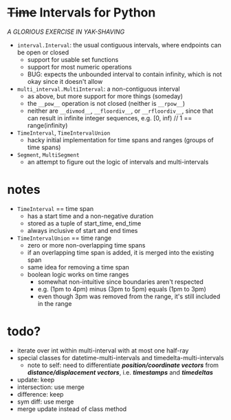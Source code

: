 #   ~~Time~~ Intervals for Python
*A GLORIOUS EXERCISE IN YAK-SHAVING*

*   `interval.Interval`: the usual contiguous intervals, where endpoints can be open or closed
    *   support for usable set functions
    *   support for most numeric operations
    *   BUG: expects the unbounded interval to contain infinity, which is not okay since it doesn't allow 
*   `multi_interval.MultiInterval`: a non-contiguous interval
    *   as above, but more support for more things (someday)
    *   the `__pow__` operation is not closed (neither is `__rpow__`)
    *   neither are `__divmod__`, `__floordiv__`, or `__rfloordiv__`,
        since that can result in infinite integer sequences, e.g. [0, inf) // 1 == range(infinity)   
*   `TimeInterval`, `TimeIntervalUnion`
    *   hacky initial implementation for time spans and ranges (groups of time spans)
*   `Segment`, `MultiSegment`
    *   an attempt to figure out the logic of intervals and multi-intervals

#   notes
*   `TimeInterval` == time span
    *   has a start time and a non-negative duration
    *   stored as a tuple of start_time, end_time
    *   always inclusive of start and end times
*   `TimeIntervalUnion` == time range
    *   zero or more non-overlapping time spans
    *   if an overlapping time span is added, it is merged into the existing span
    *   same idea for removing a time span
    *   boolean logic works on time ranges
        *   somewhat non-intuitive since boundaries aren't respected
        *   e.g. (1pm to 4pm) minus (3pm to 5pm) equals (1pm to 3pm)
        *   even though 3pm was removed from the range, it's still included in the range
        
        
#   todo?
*   iterate over int within multi-interval with at most one half-ray
*   special classes for datetime-multi-intervals and timedelta-multi-intervals
    *   note to self:
        need to differentiate ***position/coordinate vectors*** from ***distance/displacement vectors***,
        i.e. ***timestamps*** and ***timedeltas*** 
*   update: keep
*   intersection: use merge
*   difference: keep
*   sym diff: use merge
*   merge update instead of class method
